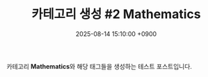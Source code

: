 ﻿---
title: "카테고리 생성 #2 Mathematics"
date: 2025-08-14 15:10:00 +0900
categories: [Mathematics]
tags: [Linear-Algebra]
---
카테고리 **Mathematics**와 해당 태그들을 생성하는 테스트 포스트입니다.
